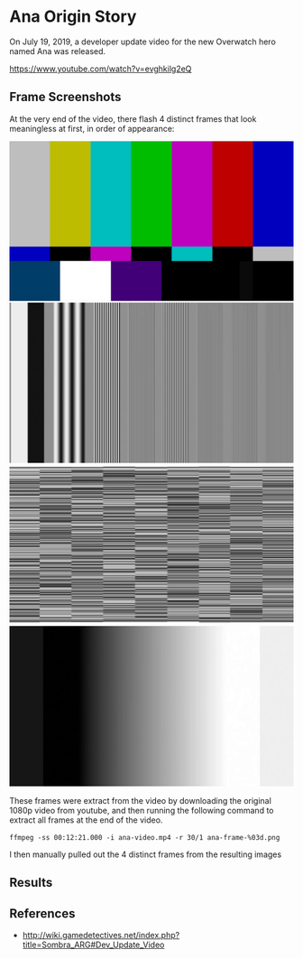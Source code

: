 Ana Origin Story
================

On July 19, 2019, a developer update video for the new Overwatch hero named Ana
was released.

https://www.youtube.com/watch?v=evghkilg2eQ

Frame Screenshots
-----------------

At the very end of the video, there flash 4 distinct frames that
look meaningless at first, in order of appearance:

![ana-frame-1](assets/ana-frame-1.png)
![ana-frame-2](assets/ana-frame-2.png)
![ana-frame-3](assets/ana-frame-3.png)
![ana-frame-4](assets/ana-frame-4.png)

These frames were extract from the video by downloading the original 1080p
video from youtube, and then running the following command to extract all frames
at the end of the video.

    ffmpeg -ss 00:12:21.000 -i ana-video.mp4 -r 30/1 ana-frame-%03d.png

I then manually pulled out the 4 distinct frames from the resulting images

Results
-------

References
----------

- http://wiki.gamedetectives.net/index.php?title=Sombra_ARG#Dev_Update_Video

